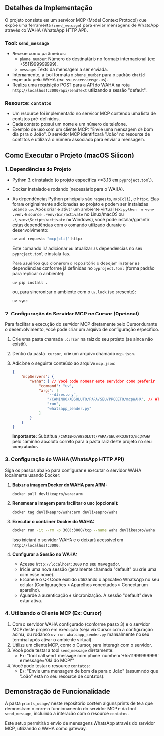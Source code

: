 ## Detalhes da Implementação
O projeto consiste em um servidor MCP (Model Context Protocol) que expõe uma ferramenta (`send_message`) para enviar mensagens de WhatsApp através do WAHA (WhatsApp HTTP API).

### Tool: `send_message`
- Recebe como parâmetros:
    - `phone_number`: Número do destinatário no formato internacional (ex: +5511999999999).
    - `message`: Texto da mensagem a ser enviada.
- Internamente, a tool formata o `phone_number` para o padrão `chatId` esperado pelo WAHA (ex: `5511999999999@c.us`).
- Realiza uma requisição POST para a API do WAHA na rota `http://localhost:3000/api/sendText` utilizando a sessão "default".

### Resource: `contatos`
- Um resource foi implementado no servidor MCP contendo uma lista de contatos pré-definidos.
- Cada contato possui um nome e um número de telefone.
- Exemplo de uso com um cliente MCP: "Envie uma mensagem de bom dia para o João". O servidor MCP identificará "João" no resource de contatos e utilizará o número associado para enviar a mensagem.

## Como Executar o Projeto (macOS Silicon)

### 1. Dependências do Projeto
- Python 3.x instalado (o projeto especifica >=3.13 em `pyproject.toml`).
- Docker instalado e rodando (necessário para o WAHA).
- As dependências Python principais são `requests`, `mcp[cli]`, e `httpx`. Elas foram originalmente adicionadas ao projeto e podem ser instaladas usando `uv`.
  Após criar e ativar um ambiente virtual (ex: `python -m venv .venv` e `source .venv/bin/activate` no Linux/macOS ou `.\.venv\Scripts\activate` no Windows), você pode instalar/garantir estas dependências com o comando utilizado durante o desenvolvimento:
  ```bash
  uv add requests "mcp[cli]" httpx
  ```
  Este comando irá adicionar ou atualizar as dependências no seu `pyproject.toml` e instalá-las.

  Para usuários que clonarem o repositório e desejam instalar as dependências conforme já definidas no `pyproject.toml` (forma padrão para replicar o ambiente):
  ```bash
  uv pip install .
  ```
  ou, para sincronizar o ambiente com o `uv.lock` (se presente):
  ```bash
  uv sync
  ```

### 2. Configuração do Servidor MCP no Cursor (Opcional)
Para facilitar a execução do servidor MCP diretamente pelo Cursor durante o desenvolvimento, você pode criar um arquivo de configuração específico.

1.  Crie uma pasta chamada `.cursor` na raiz do seu projeto (se ainda não existir).
2.  Dentro da pasta `.cursor`, crie um arquivo chamado `mcp.json`.
3.  Adicione o seguinte conteúdo ao arquivo `mcp.json`:

    ```json
    {
        "mcpServers": {
            "waha": { // Você pode nomear este servidor como preferir
                "command": "uv",
                "args": [
                    "--directory",
                    "/CAMINHO/ABSOLUTO/PARA/SEU/PROJETO/mcpWAHA", // ATENÇÃO: Substitua pelo caminho absoluto do seu projeto!
                    "run",
                    "whatsapp_sender.py"
                ]
            }
        }
    }
    ```

    **Importante:** Substitua `/CAMINHO/ABSOLUTO/PARA/SEU/PROJETO/mcpWAHA` pelo caminho absoluto correto para a pasta raiz deste projeto no seu computador.

### 3. Configuração do WAHA (WhatsApp HTTP API)
Siga os passos abaixo para configurar e executar o servidor WAHA localmente usando Docker:

1.  **Baixar a imagem Docker do WAHA para ARM:**
    ```bash
    docker pull devlikeapro/waha:arm
    ```
2.  **Renomear a imagem para facilitar o uso (opcional):**
    ```bash
    docker tag devlikeapro/waha:arm devlikeapro/waha
    ```
3.  **Executar o container Docker do WAHA:**
    ```bash
    docker run -it --rm -p 3000:3000/tcp --name waha devlikeapro/waha
    ```
    Isso iniciará o servidor WAHA e o deixará acessível em `http://localhost:3000`.

4.  **Configurar a Sessão no WAHA:**
    *   Acesse `http://localhost:3000` no seu navegador.
    *   Inicie uma nova sessão (geralmente chamada "default" ou crie uma com esse nome).
    *   Escaneie o QR Code exibido utilizando o aplicativo WhatsApp no seu celular (Configurações > Aparelhos conectados > Conectar um aparelho).
    *   Aguarde a autenticação e sincronização. A sessão "default" deve estar ativa.

### 4. Utilizando o Cliente MCP (Ex: Cursor)
1.  Com o servidor WAHA configurado (conforme passo 3) e o servidor MCP deste projeto em execução (seja via Cursor com a configuração acima, ou rodando `uv run whatsapp_sender.py` manualmente no seu terminal após ativar o ambiente virtual).
2.  Utilize um cliente MCP, como o Cursor, para interagir com o servidor.
3.  Você pode testar a tool `send_message` diretamente:
    *   Ex: "tool call send_message com phone_number='+5511999999999' e message='Olá do MCP!'"
4.  Você pode testar o resource `contatos`:
    *   Ex: "Envie uma mensagem de bom dia para o João" (assumindo que "João" está no seu resource de contatos).

## Demonstração de Funcionalidade
A pasta `prints_usage/` neste repositório contém alguns prints de tela que demonstram o correto funcionamento do servidor MCP e da tool `send_message`, incluindo a interação com o resource `contatos`.

Este setup permitirá o envio de mensagens WhatsApp através do servidor MCP, utilizando o WAHA como gateway.
